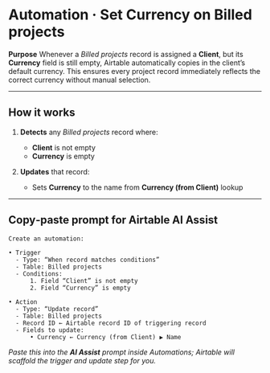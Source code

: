 # Automation · Set Currency on Billed projects

**Purpose**  Whenever a *Billed projects* record is assigned a **Client**, but its **Currency** field is still empty, Airtable automatically copies in the client’s default currency. This ensures every project record immediately reflects the correct currency without manual selection.

---

## How it works

1. **Detects** any *Billed projects* record where:

   * **Client** is not empty
   * **Currency** is empty
2. **Updates** that record:

   * Sets **Currency** to the name from **Currency (from Client)** lookup

---

## Copy‑paste prompt for Airtable AI Assist

```text
Create an automation:

• Trigger
  - Type: “When record matches conditions”
  - Table: Billed projects
  - Conditions:
      1. Field “Client” is not empty
      2. Field “Currency” is empty

• Action
  - Type: “Update record”
  - Table: Billed projects
  - Record ID ← Airtable record ID of triggering record
  - Fields to update:
      • Currency ← Currency (from Client) ▶ Name
```

*Paste this into the **AI Assist** prompt inside Automations; Airtable will scaffold the trigger and update step for you.*
